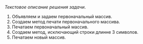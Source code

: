 *Текстовое описание решения задачи*.
1. Объявляем и задаем первоначальный массив.
2. Создаем метод печати первоначального массива.
3. Печатаем первоначальный массив.
4. Создаем метод, исключающий строки длинне 3 символов.
5. Печатаем новый массив.
